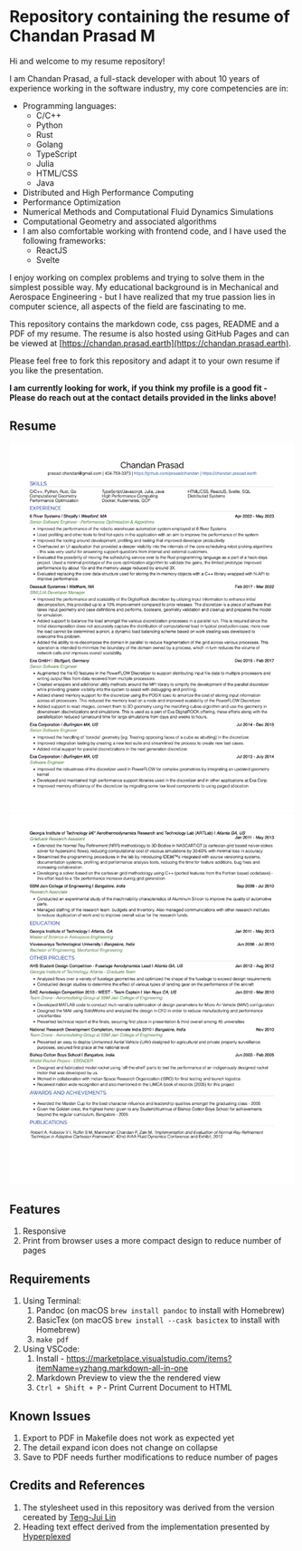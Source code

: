# Repository containing the resume of Chandan Prasad M

Hi and welcome to my resume repository!

I am Chandan Prasad, a full-stack developer with about 10 years of experience working in the software industry, my core competencies are in: 

- Programming languages: 
   + C/C++
   + Python
   + Rust
   + Golang
   + TypeScript
   + Julia
   + HTML/CSS
   + Java
- Distributed and High Performance Computing
- Performance Optimization
- Numerical Methods and Computational Fluid Dynamics Simulations
- Computational Geometry and associated algorithms
- I am also comfortable working with frontend code, and I have used the following frameworks: 
   + ReactJS
   + Svelte

I enjoy working on complex problems and trying to solve them in the simplest possible way. My educational background is in Mechanical and Aerospace Engineering - but I have realized that my true passion lies in computer science, all aspects of the field are fascinating to me. 

This repository contains the markdown code, css pages, README and a PDF of my resume. The resume is also hosted using GitHub Pages and can be viewed at [https://chandan.prasad.earth](https://chandan.prasad.earth). 

Please feel free to fork this repository and adapt it to your own resume if you like the presentation. 


**I am currently looking for work, if you think my profile is a good fit - Please do reach out at the contact details provided in the links above!**

## Resume

![Resume](resume_images/chandan_prasad_resume_page_1.png)
![Resume](resume_images/chandan_prasad_resume_page_2.png)

## Features

1. Responsive
2. Print from browser uses a more compact design to reduce number of pages

## Requirements 

1. Using Terminal:
   1. Pandoc (on macOS `brew install pandoc` to install with Homebrew)
   2. BasicTex (on macOS `brew install --cask basictex` to install with Homebrew)
   3. `make pdf` 
2. Using VSCode: 
   1. Install - https://marketplace.visualstudio.com/items?itemName=yzhang.markdown-all-in-one
   2. Markdown Preview to view the the rendered view
   3. `Ctrl + Shift + P` - Print Current Document to HTML


## Known Issues 

1. Export to PDF in Makefile does not work as expected yet
2. The detail expand icon does not change on collapse
3. Save to PDF needs further modifications to reduce number of pages
   
## Credits and References

1. The stylesheet used in this repository was derived from the version cereated by [Teng-Jui Lin](https://github.com/tengjuilin/markdown-resume/blob/main/source/resume.css)
2. Heading text effect derived from the implementation presented by [Hyperplexed](https://www.youtube.com/watch?v=W5oawMJaXbU)


